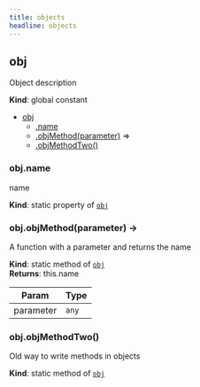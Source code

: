 ```yaml
---
title: objects
headline: objects
---
```


<a name="obj"></a>

## obj
Object description

**Kind**: global constant  

* [obj](#obj)
    * [.name](#obj.name)
    * [.objMethod(parameter)](#obj.objMethod) ⇒
    * [.objMethodTwo()](#obj.objMethodTwo)

<a name="obj.name"></a>

### obj.name
name

**Kind**: static property of [<code>obj</code>](#obj)  
<a name="obj.objMethod"></a>

### obj.objMethod(parameter) → 
A function with a parameter and returns the name

**Kind**: static method of [<code>obj</code>](#obj)  
**Returns**: this.name  

| Param | Type |
| --- | --- |
| parameter | <code>any</code> | 

<a name="obj.objMethodTwo"></a>

### obj.objMethodTwo()
Old way to write methods in objects

**Kind**: static method of [<code>obj</code>](#obj)  
